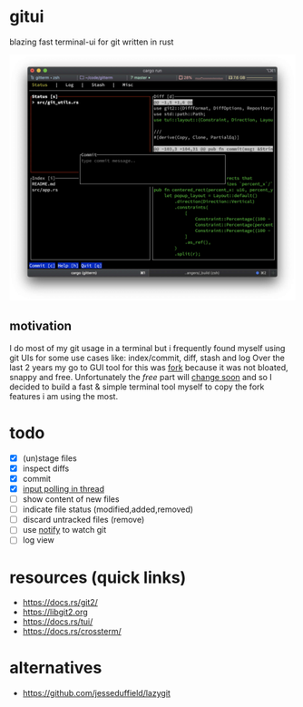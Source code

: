 # gitui
blazing fast terminal-ui for git written in rust

![img](assets/main.jpg)

## motivation

I do most of my git usage in a terminal but i frequently found myself using git UIs for some use cases like: index/commit, diff, stash and log
Over the last 2 years my go to GUI tool for this was [fork](https://git-fork.com) because it was not bloated, snappy and free. Unfortunately the *free* part will [change soon](https://github.com/ForkIssues/TrackerWin/issues/571) and so I decided to build a fast & simple terminal tool myself to copy the fork features i am using the most.

# todo

* [x] (un)stage files
* [x] inspect diffs
* [x] commit
* [x] [input polling in thread](assets/perf_compare.jpg)
* [ ] show content of new files
* [ ] indicate file status (modified,added,removed)
* [ ] discard untracked files (remove)
* [ ] use [notify](https://crates.io/crates/notify) to watch git
* [ ] log view

# resources (quick links)

* https://docs.rs/git2/
* https://libgit2.org
* https://docs.rs/tui/
* https://docs.rs/crossterm/

# alternatives

* https://github.com/jesseduffield/lazygit